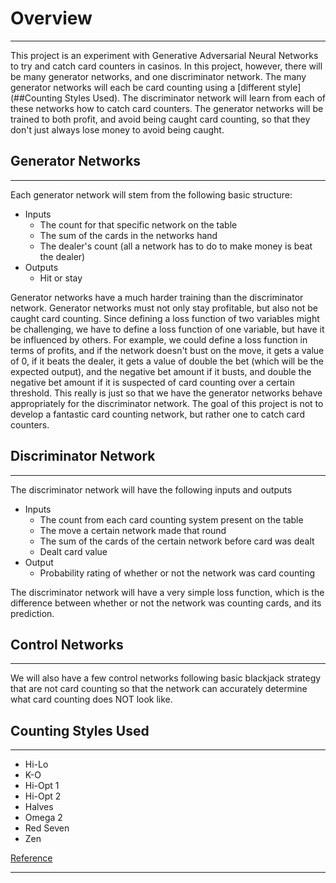 # Overview
____
This project is an experiment with Generative Adversarial Neural Networks to try and catch card counters in casinos. In this project, however, there will be many generator networks, and one discriminator network. The many generator networks will each be card counting using a [different style](##Counting Styles Used). The discriminator network will learn from each of these networks how to catch card counters. The generator networks will be trained to both profit, and avoid being caught card counting, so that they don't just always lose money to avoid being caught.

## Generator Networks
____
Each generator network will stem from the following basic structure:

- Inputs
  - The count for that specific network on the table
  - The sum of the cards in the networks hand
  - The dealer's count (all a network has to do to make money is beat the dealer)
- Outputs
  - Hit or stay

Generator networks have a much harder training than the discriminator network. Generator networks must not only stay profitable, but also not be caught card counting. Since defining a loss function of two variables might be challenging, we have to define a loss function of one variable, but have it be influenced by others. For example, we could define a loss function in terms of profits, and if the network doesn't bust on the move, it gets a value of 0, if it beats the dealer, it gets a value of double the bet (which will be the expected output), and the negative bet amount if it busts, and double the negative bet amount if it is suspected of card counting over a certain threshold. This really is just so that we have the generator networks behave appropriately for the discriminator network. The goal of this project is not to  develop a fantastic card counting network, but rather one to catch card counters. 

## Discriminator Network
____
The discriminator network will have the following inputs and outputs

- Inputs
  - The count from each card counting system present on the table
  - The move a certain network made that round
  - The sum of the cards of the certain network before card was dealt
  - Dealt card value
- Output
  - Probability rating of whether or not the network was card counting

The discriminator network will have a very simple loss function, which is the difference between whether or not the network was counting cards, and its prediction. 

## Control Networks
____
We will also have a few control networks following basic blackjack strategy that are not card counting so that the network can accurately determine what card counting does NOT look like. 
## Counting Styles Used
____
- Hi-Lo
- K-O
- Hi-Opt 1
- Hi-Opt 2
- Halves
- Omega 2
- Red Seven
- Zen

[Reference](https://www.blackjackapprenticeship.com/resources/card-counting-systems/)
____


